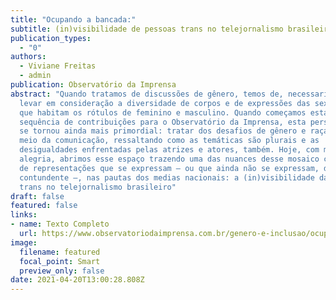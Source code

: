 ```yaml
---
title: "Ocupando a bancada:"
subtitle: (in)visibilidade de pessoas trans no telejornalismo brasileiro
publication_types:
  - "0"
authors:
  - Viviane Freitas
  - admin
publication: Observatório da Imprensa
abstract: "Quando tratamos de discussões de gênero, temos de, necessariamente,
  levar em consideração a diversidade de corpos e de expressões das sexualidades
  que habitam os rótulos de feminino e masculino. Quando começamos esta
  sequência de contribuições para o Observatório da Imprensa, esta perspectiva
  se tornou ainda mais primordial: tratar dos desafios de gênero e raça, por
  meio da comunicação, ressaltando como as temáticas são plurais e as
  desigualdades enfrentadas pelas atrizes e atores, também. Hoje, com muita
  alegria, abrimos esse espaço trazendo uma das nuances desse mosaico complexo
  de representações que se expressam — ou que ainda não se expressam, de forma
  contundente —, nas pautas dos medias nacionais: a (in)visibilidade das pessoas
  trans no telejornalismo brasileiro"
draft: false
featured: false
links:
- name: Texto Completo
  url: https://www.observatoriodaimprensa.com.br/genero-e-inclusao/ocupando-a-bancada-invisibilidade-de-pessoas-trans-no-telejornalismo-brasileiro/
image:
  filename: featured
  focal_point: Smart
  preview_only: false
date: 2021-04-20T13:00:28.808Z
---
```

